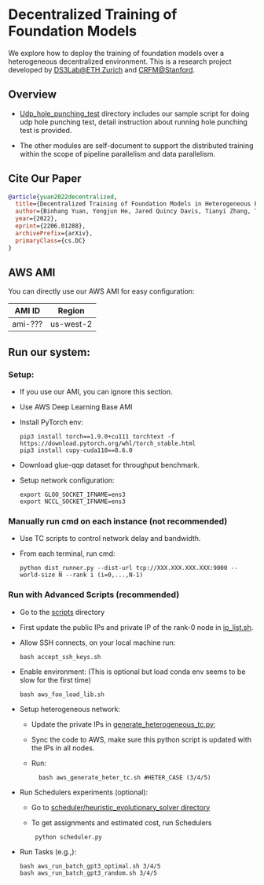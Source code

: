 # Decentralized Training of Foundation Models

We explore how to deploy the training of foundation models over a heterogeneous decentralized environment. 
This is a research project developed by [DS3Lab@ETH Zurich](https://ds3lab.inf.ethz.ch/) and [CRFM@Stanford](https://crfm.stanford.edu/).

## Overview 

- [Udp_hole_punching_test](./udp_hole_punching_test) directory includes our sample script for doing udp hole punching test, detail instruction about running hole punching test is provided.

- The other modules are self-document to support the distributed training within the scope of pipeline parallelism and data parallelism.


## Cite Our Paper

```bibtex
@article{yuan2022decentralized,
  title={Decentralized Training of Foundation Models in Heterogeneous Environments}, 
  author={Binhang Yuan, Yongjun He, Jared Quincy Davis, Tianyi Zhang, Tri Dao, Beidi Chen, Percy Liang, Christopher Re, and Ce Zhang},
  year={2022},
  eprint={2206.01288},
  archivePrefix={arXiv},
  primaryClass={cs.DC}
}
```

## AWS AMI

You can directly use our AWS AMI for easy configuration: 

| AMI ID  | Region    |
|---------|-----------|
| ami-??? | us-west-2 |

## Run our system:
### Setup:

- If you use our AMI, you can ignore this section.


- Use AWS Deep Learning Base AMI


- Install PyTorch env: 

      pip3 install torch==1.9.0+cu111 torchtext -f https://download.pytorch.org/whl/torch_stable.html
      pip3 install cupy-cuda110==8.6.0


- Download glue-qqp dataset for throughput benchmark.


- Setup network configuration:

      export GLOO_SOCKET_IFNAME=ens3
      export NCCL_SOCKET_IFNAME=ens3

### Manually run cmd on each instance (not recommended)

- Use TC scripts to control network delay and bandwidth.
  

- From each terminal, run cmd:
      
      python dist_runner.py --dist-url tcp://XXX.XXX.XXX.XXX:9000 --world-size N --rank i (i=0,...,N-1)

### Run with Advanced Scripts (recommended)

- Go to the [scripts](./scripts) directory


- First update the public IPs and private IP of the rank-0 node in [ip_list.sh](./scripts/ip_list.sh).


- Allow SSH connects, on your local machine run: 

      bash accept_ssh_keys.sh

      
- Enable environment: (This is optional but load conda env seems to be slow for the first time)

      bash aws_foo_load_lib.sh

- Setup heterogeneous network:

  - Update the private IPs in [generate_heterogeneous_tc.py](./scheduler/generate_heterogeneous_tc.py);

  - Sync the code to AWS, make sure this python script is updated with the IPs in all nodes. 
  
  - Run:

          bash aws_generate_heter_tc.sh #HETER_CASE (3/4/5)

- Run Schedulers experiments (optional):

  - Go to [scheduler/heuristic_evolutionary_solver directory](./scheduler/heuristic_evolutionary_solver)
  
  - To get assignments and estimated cost, run Schedulers 
  
         python scheduler.py


- Run Tasks (e.g.,):

      bash aws_run_batch_gpt3_optimal.sh 3/4/5
      bash aws_run_batch_gpt3_random.sh 3/4/5
